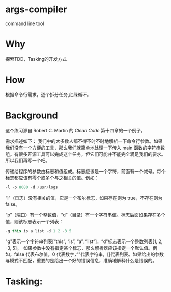 # args-compiler
command line tool

# Why
探索TDD，Tasking的开发方式
# How
根据命令行需求，逐个拆分任务,红绿循环。

# Background
这个练习源自 Robert C. Martin 的 *Clean Code* 第十四章的一个例子。

需求描述如下：
我们中的大多数人都不得不时不时地解析一下命令行参数。如果我们没有一个方便的工具，那么我们就简单地处理一下传入 main 函数的字符串数组。有很多开源工具可以完成这个任务，但它们可能并不能完全满足我们的要求。所以我们再写一个吧。

传递给程序的参数由标志和值组成。标志应该是一个字符，前面有一个减号。每个标志都应该有零个或多个与之相关的值。例如：　

```js
-l -p 8080 -d /usr/logs
```
“l”（日志）没有相关的值，它是一个布尔标志，如果存在则为 true，不存在则为 false。

“p”（端口）有一个整数值，“d”（目录）有一个字符串值。标志后面如果存在多个值，则该标志表示一个列表：

```js
-g this is a list -d 1 2 -3 5
```
"g"表示一个字符串列表[“this”, “is”, “a”, “list”]，“d"标志表示一个整数列表[1, 2, -3, 5]。　如果参数中没有指定某个标志，那么解析器应该指定一个默认值。例如，false 代表布尔值，0 代表数字，”"代表字符串，[]代表列表。如果给出的参数与模式不匹配，重要的是给出一个好的错误信息，准确地解释什么是错误的。　


# Tasking:
